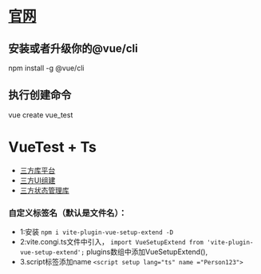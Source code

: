 
# [官网](https://cn.vuejs.org/)

## 安装或者升级你的@vue/cli 
npm install -g @vue/cli

## 执行创建命令
vue create vue_test


# VueTest + Ts

* [三方库平台](https://www.npmjs.com/)
* [三方UI组建](https://element-plus.gitee.io/zh-CN/)
* [三方状态管理库](https://pinia.vuejs.org/zh/)



### 自定义标签名（默认是文件名）：
* 1:安装 `npm i vite-plugin-vue-setup-extend -D`
* 2:vite.congi.ts文件中引入，
```import VueSetupExtend from 'vite-plugin-vue-setup-extend';```
plugins数组中添加VueSetupExtend(),
* 3.script标签添加name
```<script setup lang="ts" name ="Person123">```


